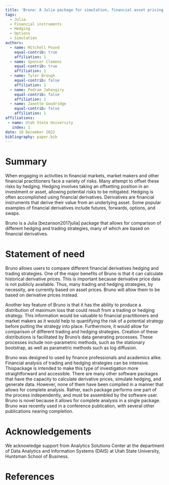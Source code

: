 ```yaml
---
title: 'Bruno: A Julia package for simulation, financial asset pricing and delta hedging'
tags:
  - Julia
  - Financial instruments
  - Hedging 
  - Options
  - Simulation
authors:
  - name: Mitchell Pound
    equal-contrib: true
    affiliation: 1
  - name: Spencer Clemens
    equal-contrib: true 
    affiliation: 1
  - name: Tyler Brough
    equal-contrib: false
    affiliation: 1
  - name: Pedram Jahangiry
    equal-contrib: false
    affiliation: 1
  - name: Janette Goodridge
    equal-contrib: false
    affiliation: 1
affiliations:
 - name: Utah State University
   index: 1
date: 10 December 2022
bibliography: paper.bib
---
```


# Summary

When engaging in activities in financial markets, market makers and other financial practitioners face a variety of risks. Many attempt to offset these risks by hedging. Hedging involves taking an offsetting position in an investment or asset, allowing potential risks to be mitigated. Hedging is often accomplished using financial derivatives. Derivatives are financial instruments that derive their value from an underlying asset. Some popular examples of financial derivatives include futures, forwards, options, and swaps.

Bruno is a Julia [bezanson2017julia] package that allows for comparison of different hedging and trading strategies, many of which are based on financial derivatives.

# Statement of need

Bruno allows users to compare different financial derivatives hedging and trading strategies. One of the major benefits of Bruno is that it can calculate historical derivative prices. This is important because derivative price data is not publicly available. Thus, many trading and hedging strategies, by necessity, are currently based on asset prices. Bruno will allow them to be based on derivative prices instead.

Another key feature of Bruno is that it has the ability to produce a distribution of maximum loss that could result from a trading or hedging strategy. This information would be valuable to financial practitioners and market makers as it would help to quantifying the risk of a potential strategy before putting the strategy into place. Furthermore, it would allow for comparison of different trading and hedging strategies. Creation of these distributions is facilitated by Bruno’s data generating processes. These processes include non-parametric methods, such as the stationary bootstrap, as well as parametric methods such as log diffusion.

Bruno was designed to used by finance professionals and academics alike. Financial analysis of trading and hedging strategies can be intensive. Thispackage is intended to make this type of investigation more straightforward and accessible. There are many other software packages that have the capacity to calculate derivative prices, simulate hedging, and generate data. However, none of them have been compiled in a manner that allows for complete analysis. Rather, each package performs one part of the process independently, and must be assembled by the software user. Bruno is novel because it allows for complete analysis in a single package. Bruno was recently used in a conference publication, with several other publications nearing completion.

# Acknowledgements

We acknowledge support from Analytics Solutions Center at the department of Data Analytics and Information Systems (DAIS) at Utah State University, Huntsman School of Business.

# References
